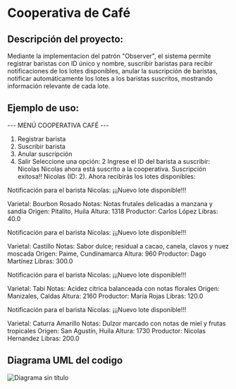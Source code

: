 # Cooperativa de Café 
## Descripción del proyecto:
Mediante la implementacion del patrón "Observer", el sistema permite registrar baristas con ID único y nombre, suscribir baristas para recibir notificaciones de los lotes disponibles, anular la suscripción de baristas, notificar automáticamente los lotes a los baristas suscritos, mostrando información relevante de cada lote.
## Ejemplo de uso:

--- MENÚ COOPERATIVA CAFÉ ---
1. Registrar barista
2. Suscribir barista
3. Anular suscripción
4. Salir
Seleccione una opción: 2
Ingrese el ID del barista a suscribir: Nicolas
Nicolas ahora está suscrito a la cooperativa.
Suscripción exitosa!! Nicolas (ID: 2). Ahora recibirás los lotes disponibles:

Notificación para el barista Nicolas: ¡¡¡Nuevo lote disponible!!!

Varietal: Bourbon Rosado
Notas: Notas frutales delicadas a manzana y sandía
Origen: Pitalito, Huila
Altura: 1318
Productor: Carlos López
Libras: 40.0

Notificación para el barista Nicolas: ¡¡¡Nuevo lote disponible!!!

Varietal: Castillo
Notas: Sabor dulce; residual a cacao, canela, clavos y nuez moscada
Origen: Paime, Cundinamarca
Altura: 960
Productor: Dago Martínez
Libras: 300.0

Notificación para el barista Nicolas: ¡¡¡Nuevo lote disponible!!!

Varietal: Tabi
Notas: Acidez cítrica balanceada con notas florales
Origen: Manizales, Caldas
Altura: 2160
Productor: María Rojas
Libras: 120.0

Notificación para el barista Nicolas: ¡¡¡Nuevo lote disponible!!!

Varietal: Caturra Amarillo
Notas: Dulzor marcado con notas de miel y frutas tropicales
Origen: San Agustín, Huila
Altura: 1730
Productor: Nicolas Hernandez
Libras: 200.0

## Diagrama UML del codigo
![Diagrama sin título](https://github.com/user-attachments/assets/aa0440dc-5850-40c6-a08a-cd9afade197b)


